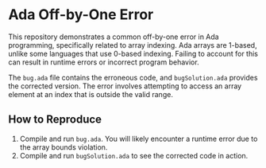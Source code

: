 # Ada Off-by-One Error
This repository demonstrates a common off-by-one error in Ada programming, specifically related to array indexing. Ada arrays are 1-based, unlike some languages that use 0-based indexing.  Failing to account for this can result in runtime errors or incorrect program behavior.

The `bug.ada` file contains the erroneous code, and `bugSolution.ada` provides the corrected version.  The error involves attempting to access an array element at an index that is outside the valid range.

## How to Reproduce
1. Compile and run `bug.ada`.  You will likely encounter a runtime error due to the array bounds violation.
2. Compile and run `bugSolution.ada` to see the corrected code in action.
